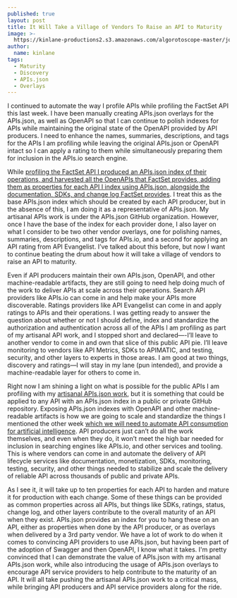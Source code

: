 ```yaml
---
published: true
layout: post
title: It Will Take a Village of Vendors To Raise an API to Maturity
image: >-
  https://kinlane-productions2.s3.amazonaws.com/algorotoscope-master/john-wayne-the-searchers-skyscraper-construction-crane-2.jpeg
author:
  name: kinlane
tags:
  - Maturity
  - Discovery
  - APIs.json
  - Overlays
---
```

I continued to automate the way I profile APIs while profiling the FactSet API this last week. I have been manually creating APIs.json overlays for the APIs.json, as well as OpenAPI so that I can continue to polish indexes for APIs while maintaining the original state of the OpenAPI provided by API producers. I need to enhance the names, summaries, descriptions, and tags for the APIs I am profiling while leaving the original APIs.json or OpenAPI intact so I can apply a rating to them while simultaneously preparing them for inclusion in the APIs.io search engine.

While [profiling the FactSet API I produced an APIs.json index of their operations, and harvested all the OpenAPIs that FactSet provides, adding them as properties for each API I index using APIs.json, alongside the documentation, SDKs, and change log FactSet provides](https://github.com/apis-json/artisanal/blob/main/apis/factset/apis.yml). I treat this as the base APIs.json index which should be created by each API producer, but in the absence of this, I am doing it as a representative of APIs.json. My artisanal APIs work is under the APIs.json GitHub organization. However, once I have the base of the index for each provider done, I also layer on what I consider to be two other vendor overlays, one for polishing names, summaries, descriptions, and tags for APIs.io, and a second for applying an API rating from API Evangelist. I’ve talked about this before, but now I want to continue beating the drum about how it will take a village of vendors to raise an API to maturity.

Even if API producers maintain their own APIs.json, OpenAPI, and other machine-readable artifacts, they are still going to need help doing much of the work to deliver APIs at scale across their operations. Search API providers like APIs.io can come in and help make your APIs more discoverable. Ratings providers like API Evangelist can come in and apply ratings to APIs and their operations. I was getting ready to answer the question about whether or not I should define, index and standardize the authorization and authentication across all of the APIs I am profiling as part of my artisanal API work, and I stopped short and declared—-I’ll leave to another vendor to come in and own that slice of this public API pie. I’ll leave monitoring to vendors like API Metrics, SDKs to APIMATIC, and testing, security, and other layers to experts in those areas. I am good at two things, discovery and ratings—I will stay in my lane (pun intended), and provide a machine-readable layer for others to come in.

Right now I am shining a light on what is possible for the public APIs I am profiling with my [artisanal APIs.json work](https://github.com/apis-json/artisanal), but it is something that could be applied to any API with an APIs.json index in a public or private GitHub repository. Exposing APIs.json indexes with OpenAPI and other machine-readable artifacts is how we are going to scale and standardize the things I mentioned the other week [which we will need to automate API consumption for artificial intelligence](https://apievangelist.com/2024/02/24/what-we-will-need-to-automate-api-consumption/). API producers just can’t do all the work themselves, and even when they do, it won’t meet the high bar needed for inclusion in searching engines like APIs.io, and other services and tooling. This is where vendors can come in and automate the delivery of API lifecycle services like documentation, monetization, SDKs, monitoring, testing, security, and other things needed to stabilize and scale the delivery of reliable API across thousands of public and private APIs.

As I see it, it will take up to ten properties for each API to harden and mature it for production with each change. Some of these things can be provided as common properties across all APIs, but things like SDKs, ratings, status, change log, and other layers contribute to the overall maturity of an API when they exist. APIs.json provides an index for you to hang these on an API, either as properties when done by the API producer, or as overlays when delivered by a 3rd party vendor. We have a lot of work to do when it comes to convincing API providers to use APIs.json, but having been part of the adoption of Swagger and then OpenAPI, I know what it takes. I'm pretty convinced that I can demonstrate the value of APIs.json with my artisanal APIs.json work, while also introducing the usage of APIs.json overlays to encourage API service providers to help contribute to the maturity of an API. It will all take pushing the artisanal APIs.json work to a critical mass, while bringing API producers and API service providers along for the ride.